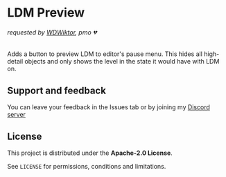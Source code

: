 # LDM Preview
###### requested by [WDWiktor](user:10929123), pmo :broken_heart:

Adds a button to <cc>preview</c> <cy>LDM</c> to editor's <cb>pause menu</c>. This <c-707070>hides</c> all high-detail objects and only shows the level <cg>in the state it would have with LDM on</c>.

## Support and feedback
You can leave your feedback in the Issues tab or by joining my [Discord server](https://discord.com/invite/4vqtjfdhTk)

## License
This project is distributed under the **Apache-2.0 License**.

See `LICENSE` for permissions, conditions and limitations.